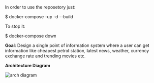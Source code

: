 In order to use the reposetory just:

 $ docker-compose -up -d --build

To stop it:
 
 $ docker-compose down
 
 
<strong>Goal</strong>: Design a single point of information system where a user can get information like cheapest petrol station, latest news, weather, currency exchange rate and trending movies etc.

<strong>Architecture Diagram</strong>

<img src="https://i.imgur.com/uIVCHe7.png"
     alt= "arch diagram"
     style="float:left;margin-right:10px;"/>
